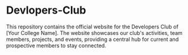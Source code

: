 # Devlopers-Club
This repository contains the official website for the Developers Club of [Your College Name]. The website showcases our club's activities, team members, projects, and events, providing a central hub for current and prospective members to stay connected.
